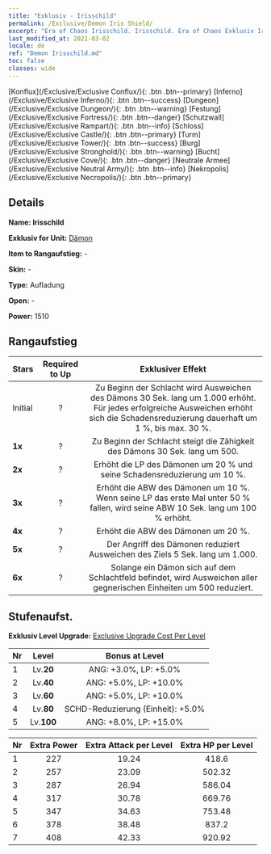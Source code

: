 ```yaml
---
title: "Exklusiv - Irisschild"
permalink: /Exclusive/Demon Iris Shield/
excerpt: "Era of Chaos Irisschild. Irisschild. Era of Chaos Exklusiv Irisschild. Dämon Exklusiv."
last_modified_at: 2021-03-02
locale: de
ref: "Demon Irisschild.md"
toc: false
classes: wide
---
```

 [Konflux](/Exclusive/Exclusive Conflux/){: .btn .btn--primary} [Inferno](/Exclusive/Exclusive Inferno/){: .btn .btn--success} [Dungeon](/Exclusive/Exclusive Dungeon/){: .btn .btn--warning} [Festung](/Exclusive/Exclusive Fortress/){: .btn .btn--danger} [Schutzwall](/Exclusive/Exclusive Rampart/){: .btn .btn--info} [Schloss](/Exclusive/Exclusive Castle/){: .btn .btn--primary} [Turm](/Exclusive/Exclusive Tower/){: .btn .btn--success} [Burg](/Exclusive/Exclusive Stronghold/){: .btn .btn--warning} [Bucht](/Exclusive/Exclusive Cove/){: .btn .btn--danger} [Neutrale Armee](/Exclusive/Exclusive Neutral Army/){: .btn .btn--info} [Nekropolis](/Exclusive/Exclusive Necropolis/){: .btn .btn--primary} 

## Details
 **Name: Irisschild** 

 **Exklusiv for Unit:** [Dämon](/units/Demon/) 

 **Item to Rangaufstieg:** -

 **Skin:** -

 **Type:** Aufladung

 **Open:** -

 **Power:** 1510

## Rangaufstieg

  |     Stars    |  Required to Up | Exklusiver Effekt |
  |:-------------|:---------------:|:---------------:|
  |  Initial  | ? | Zu Beginn der Schlacht wird Ausweichen des Dämons 30 Sek. lang um 1.000 erhöht. Für jedes erfolgreiche Ausweichen erhöht sich die Schadensreduzierung dauerhaft um 1 %, bis max. 30 %. |
  | **1x** <i class="fas fa-star"/> | ? | Zu Beginn der Schlacht steigt die Zähigkeit des Dämons 30 Sek. lang um 500. |
  | **2x** <i class="fas fa-star"/> | ? | Erhöht die LP des Dämonen um 20 % und seine Schadensreduzierung um 10 %. |
  | **3x** <i class="fas fa-star"/> | ? | Erhöht die ABW des Dämonen um 10 %. Wenn seine LP das erste Mal unter 50 % fallen, wird seine ABW 10 Sek. lang um 100 % erhöht. |
  | **4x** <i class="fas fa-star"/> | ? | Erhöht die ABW des Dämonen um 20 %. |
  | **5x** <i class="fas fa-star"/> | ? | Der Angriff des Dämonen reduziert Ausweichen des Ziels 5 Sek. lang um 1.000. |
  | **6x** <i class="fas fa-star"/> | ? | Solange ein Dämon sich auf dem Schlachtfeld befindet, wird Ausweichen aller gegnerischen Einheiten um 500 reduziert. |


## Stufenaufst.
 **Exklusiv Level Upgrade:** [Exclusive Upgrade Cost Per Level](/Exclusive/ExclusiveUpgradeCostPerLevel/)

  |  Nr  |   Level  | Bonus at Level |
  |:-----|:--------:|:--------------:|
  | 1 | Lv.**20** | ANG: +3.0%, LP: +5.0% |
  | 2 | Lv.**40** | ANG: +5.0%, LP: +10.0% |
  | 3 | Lv.**60** | ANG: +5.0%, LP: +10.0% |
  | 4 | Lv.**80** | SCHD-Reduzierung (Einheit): +5.0% |
  | 5 | Lv.**100** | ANG: +8.0%, LP: +15.0% |


  |  Nr  |  Extra Power | Extra Attack per Level | Extra HP per Level |
  |:-----|:--------:|:--------:|:--------:|
  | 1 | 227 | 19.24 | 418.6 |
  | 2 | 257 | 23.09 | 502.32 |
  | 3 | 287 | 26.94 | 586.04 |
  | 4 | 317 | 30.78 | 669.76 |
  | 5 | 347 | 34.63 | 753.48 |
  | 6 | 378 | 38.48 | 837.2 |
  | 7 | 408 | 42.33 | 920.92 |


